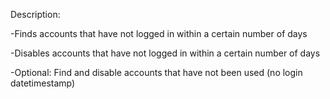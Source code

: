 Description:

-Finds accounts that have not logged in within a certain number of days

-Disables accounts that have not logged in within a certain number of days

-Optional: Find and disable accounts that have not been used (no login datetimestamp)
